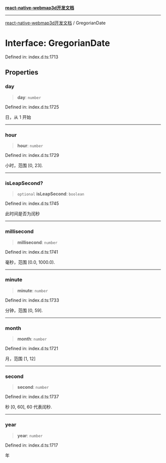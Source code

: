 [**react-native-webmap3d开发文档**](../README.md)

***

[react-native-webmap3d开发文档](../globals.md) / GregorianDate

# Interface: GregorianDate

Defined in: index.d.ts:1713

## Properties

### day

> **day**: `number`

Defined in: index.d.ts:1725

日，从 1 开始

***

### hour

> **hour**: `number`

Defined in: index.d.ts:1729

小时，范围 [0, 23].

***

### isLeapSecond?

> `optional` **isLeapSecond**: `boolean`

Defined in: index.d.ts:1745

此时间是否为闰秒

***

### millisecond

> **millisecond**: `number`

Defined in: index.d.ts:1741

毫秒，范围 [0.0, 1000.0).

***

### minute

> **minute**: `number`

Defined in: index.d.ts:1733

分钟，范围 [0, 59].

***

### month

> **month**: `number`

Defined in: index.d.ts:1721

月，范围 [1, 12]

***

### second

> **second**: `number`

Defined in: index.d.ts:1737

秒 [0, 60], 60 代表闰秒.

***

### year

> **year**: `number`

Defined in: index.d.ts:1717

年

